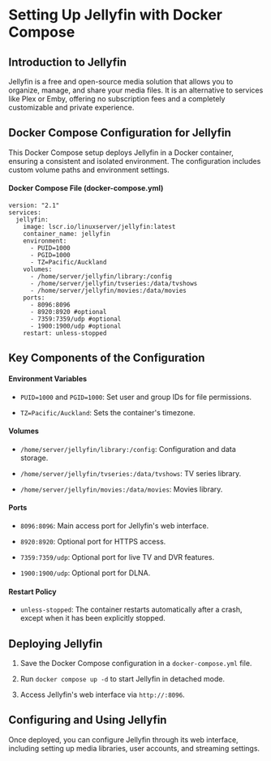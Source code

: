# Setting Up Jellyfin with Docker Compose

## Introduction to Jellyfin

Jellyfin is a free and open-source media solution that allows you to organize, manage, and share your media files. It is an alternative to services like Plex or Emby, offering no subscription fees and a completely customizable and private experience.

## Docker Compose Configuration for Jellyfin

This Docker Compose setup deploys Jellyfin in a Docker container, ensuring a consistent and isolated environment. The configuration includes custom volume paths and environment settings.

#### Docker Compose File (docker-compose.yml)

```
version: "2.1"
services:
  jellyfin:
    image: lscr.io/linuxserver/jellyfin:latest
    container_name: jellyfin
    environment:
      - PUID=1000
      - PGID=1000
      - TZ=Pacific/Auckland
    volumes:
      - /home/server/jellyfin/library:/config
      - /home/server/jellyfin/tvseries:/data/tvshows
      - /home/server/jellyfin/movies:/data/movies
    ports:
      - 8096:8096
      - 8920:8920 #optional
      - 7359:7359/udp #optional
      - 1900:1900/udp #optional
    restart: unless-stopped
```

## Key Components of the Configuration

#### Environment Variables

* <code>PUID=1000</code> and <code>PGID=1000</code>: Set user and group IDs for file permissions.

* <code>TZ=Pacific/Auckland</code>: Sets the container's timezone.

#### Volumes

* <code>/home/server/jellyfin/library:/config</code>: Configuration and data storage.

* <code>/home/server/jellyfin/tvseries:/data/tvshows</code>: TV series library.

* <code>/home/server/jellyfin/movies:/data/movies</code>: Movies library.

#### Ports

* <code>8096:8096</code>: Main access port for Jellyfin's web interface.

* <code>8920:8920</code>: Optional port for HTTPS access.

* <code>7359:7359/udp</code>: Optional port for live TV and DVR features.

* <code>1900:1900/udp</code>: Optional port for DLNA.

#### Restart Policy

* <code>unless-stopped</code>: The container restarts automatically after a crash, except when it has been explicitly stopped.

## Deploying Jellyfin

1. Save the Docker Compose configuration in a <code>docker-compose.yml</code> file.

2. Run <code>docker compose up -d</code> to start Jellyfin in detached mode.

3. Access Jellyfin's web interface via <code>http://<host-ip>:8096</code>.

## Configuring and Using Jellyfin

Once deployed, you can configure Jellyfin through its web interface, including setting up media libraries, user accounts, and streaming settings.